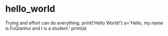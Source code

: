 # hello_world
Trying and effort can do everything.
print('Hello World!')
a='Hello, my name is FuQianhui and I is a student.'
print(a)
